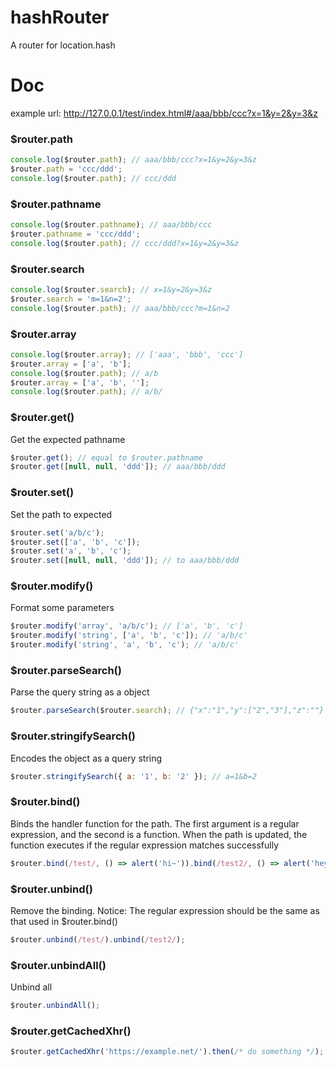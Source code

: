 # hashRouter

A router for location.hash

# Doc

example url: http://127.0.0.1/test/index.html#/aaa/bbb/ccc?x=1&y=2&y=3&z

### \$router.path

```javascript
console.log($router.path); // aaa/bbb/ccc?x=1&y=2&y=3&z
$router.path = 'ccc/ddd';
console.log($router.path); // ccc/ddd
```

### \$router.pathname

```javascript
console.log($router.pathname); // aaa/bbb/ccc
$router.pathname = 'ccc/ddd';
console.log($router.path); // ccc/ddd?x=1&y=2&y=3&z
```

### \$router.search

```javascript
console.log($router.search); // x=1&y=2&y=3&z
$router.search = 'm=1&n=2';
console.log($router.path); // aaa/bbb/ccc?m=1&n=2
```

### \$router.array

```javascript
console.log($router.array); // ['aaa', 'bbb', 'ccc']
$router.array = ['a', 'b'];
console.log($router.path); // a/b
$router.array = ['a', 'b', ''];
console.log($router.path); // a/b/
```

### \$router.get()

Get the expected pathname

```javascript
$router.get(); // equal to $router.pathname
$router.get([null, null, 'ddd']); // aaa/bbb/ddd
```

### \$router.set()

Set the path to expected

```javascript
$router.set('a/b/c');
$router.set(['a', 'b', 'c']);
$router.set('a', 'b', 'c');
$router.set([null, null, 'ddd']); // to aaa/bbb/ddd
```

### \$router.modify()

Format some parameters

```javascript
$router.modify('array', 'a/b/c'); // ['a', 'b', 'c']
$router.modify('string', ['a', 'b', 'c']); // 'a/b/c'
$router.modify('string', 'a', 'b', 'c'); // 'a/b/c'
```

### \$router.parseSearch()

Parse the query string as a object

```javascript
$router.parseSearch($router.search); // {"x":"1","y":["2","3"],"z":""}
```

### \$router.stringifySearch()

Encodes the object as a query string

```javascript
$router.stringifySearch({ a: '1', b: '2' }); // a=1&b=2
```

### \$router.bind()

Binds the handler function for the path. The first argument is a regular expression, and the second is a function. When the path is updated, the function executes if the regular expression matches successfully

```javascript
$router.bind(/test/, () => alert('hi~')).bind(/test2/, () => alert('hey~'));
```

### \$router.unbind()

Remove the binding. Notice: The regular expression should be the same as that used in \$router.bind()

```javascript
$router.unbind(/test/).unbind(/test2/);
```

### \$router.unbindAll()

Unbind all

```javascript
$router.unbindAll();
```

### \$router.getCachedXhr()

```javascript
$router.getCachedXhr('https://example.net/').then(/* do something */);
```

